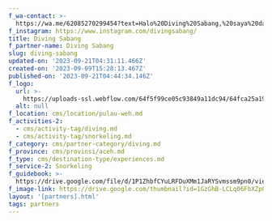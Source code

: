 ```yaml
---
f_wa-contact: >-
  https://wa.me/62085270299454?text=Halo%20Diving%20Sabang,%20saya%20dapat%20info%20dari%20@loocale.id%20dan%20punya%20pertanyaan
f_instagram: https://www.instagram.com/divingsabang/
title: Diving Sabang
f_partner-name: Diving Sabang
slug: diving-sabang
updated-on: '2023-09-21T04:31:11.466Z'
created-on: '2023-09-09T15:28:13.467Z'
published-on: '2023-09-21T04:44:34.146Z'
f_logo:
  url: >-
    https://uploads-ssl.webflow.com/64f5f99ce05c93849a11dc94/64fca25a19ae7b4621038bd3_divingsabang.jpg
  alt: null
f_location: cms/location/pulau-weh.md
f_activities-2:
  - cms/activity-tag/diving.md
  - cms/activity-tag/snorkeling.md
f_category: cms/partner-category/diving.md
f_province: cms/provinsi/aceh.md
f_type: cms/destination-type/experiences.md
f_service-2: Snorkeling
f_guidebook: >-
  https://drive.google.com/file/d/1P1ZhbfCYuLRFDuXMm1JaRYSvmssm9pn0/view?usp=drive_link
f_image-link: https://drive.google.com/thumbnail?id=1GzGhB-LCLq06FbXZp0H9SKZKuC4JxoH7
layout: '[partners].html'
tags: partners
---
```



